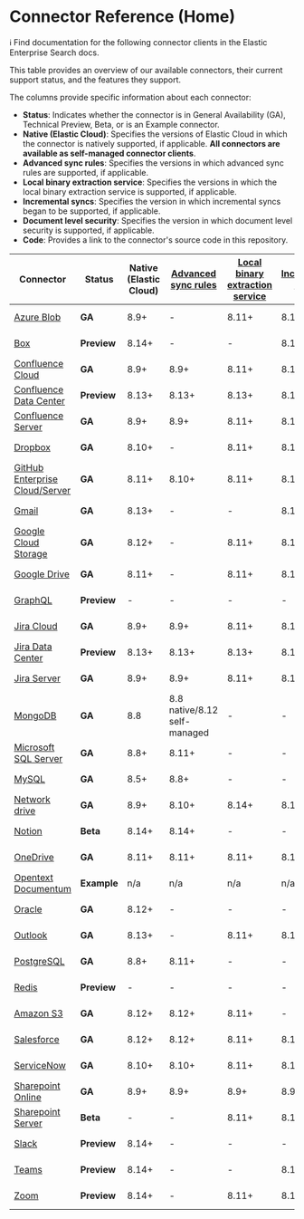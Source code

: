 # Connector Reference (Home)
ℹ️ Find documentation for the following connector clients in the Elastic Enterprise Search docs.


This table provides an overview of our available connectors, their current support status, and the features they support.

The columns provide specific information about each connector:

* **Status**: Indicates whether the connector is in General Availability (GA), Technical Preview, Beta, or is an Example connector.
* **Native (Elastic Cloud)**: Specifies the versions of Elastic Cloud in which the connector is natively supported, if applicable. **All connectors are available as self-managed connector clients**.
* **Advanced sync rules**: Specifies the versions in which advanced sync rules are supported, if applicable.
* **Local binary extraction service**: Specifies the versions in which the local binary extraction service is supported, if applicable.
* **Incremental syncs**: Specifies the version in which incremental syncs began to be supported, if applicable.
* **Document level security**: Specifies the version in which document level security is supported, if applicable.
* **Code**: Provides a link to the connector's source code in this repository.

| Connector | Status | Native (Elastic Cloud) | [Advanced sync rules](https://www.elastic.co/guide/en/enterprise-search/current/sync-rules-advanced.html) | [Local binary extraction service](https://www.elastic.co/guide/en/enterprise-search/current/connectors-content-extraction-local.html) | [Incremental syncs](https://www.elastic.co/guide/en/enterprise-search/current/connectors-sync-types-incremental.html) | [Document level security](https://www.elastic.co/guide/en/enterprise-search/current/dls.html) | Source code |
| --- | --- | --- | --- | --- | --- | --- | --- |
| [Azure Blob](https://www.elastic.co/guide/en/enterprise-search/current/connectors-azure-blob.html) | **GA** | 8.9+ | - | 8.11+ | 8.13+ | - | [View code](https://github.com/elastic/connectors/tree/main/connectors/sources/azure_blob_storage.py) |
| [Box](https://www.elastic.co/guide/en/enterprise-search/current/connectors-box.html) | **Preview** | 8.14+ | - | - | 8.13+ | - | [View code](https://github.com/elastic/connectors/tree/main/connectors/sources/box.py) |
| [Confluence Cloud](https://www.elastic.co/guide/en/enterprise-search/current/connectors-confluence.html) | **GA** | 8.9+ | 8.9+ | 8.11+ | 8.13+ | 8.10 | [View code](https://github.com/elastic/connectors/tree/main/connectors/sources/confluence.py) |
| [Confluence Data Center](https://www.elastic.co/guide/en/enterprise-search/current/connectors-confluence.html) | **Preview** | 8.13+ | 8.13+ | 8.13+ | 8.13+ | 8.14+ | [View code](https://github.com/elastic/connectors/tree/main/connectors/sources/confluence.py) |
| [Confluence Server](https://www.elastic.co/guide/en/enterprise-search/current/connectors-confluence.html) | **GA** | 8.9+ | 8.9+ | 8.11+ | 8.13+ | - | [View code](https://github.com/elastic/connectors/tree/main/connectors/sources/confluence.py) |
| [Dropbox](https://www.elastic.co/guide/en/enterprise-search/current/connectors-dropbox.html) | **GA** | 8.10+ | - | 8.11+ | 8.13+ | 8.12+ | [View code](https://github.com/elastic/connectors/tree/main/connectors/sources/dropbox.py) |
| [GitHub Enterprise Cloud/Server](https://www.elastic.co/guide/en/enterprise-search/current/connectors-github.html) | **GA** | 8.11+ | 8.10+ | 8.11+ | 8.13+ | 8.12+ | [View code](https://github.com/elastic/connectors/tree/main/connectors/sources/github.py) |
| [Gmail](https://www.elastic.co/guide/en/enterprise-search/current/connectors-gmail.html) | **GA** | 8.13+ | - | - | 8.13+ | 8.10+ | [View code](https://github.com/elastic/connectors/tree/main/connectors/sources/gmail.py) |
| [Google Cloud Storage](https://www.elastic.co/guide/en/enterprise-search/current/connectors-google-cloud.html) | **GA** | 8.12+ | - | 8.11+ | 8.13+ | - | [View code](https://github.com/elastic/connectors/tree/main/connectors/sources/google_cloud_storage.py) |
| [Google Drive](https://www.elastic.co/guide/en/enterprise-search/current/connectors-google-drive.html) | **GA** | 8.11+ | - | 8.11+ | 8.13+ | 8.10+ | [View code](https://github.com/elastic/connectors/tree/main/connectors/sources/google_drive.py) |
| [GraphQL](https://www.elastic.co/guide/en/enterprise-search/current/connectors-graphql.html) | **Preview** | - | - | - | - | - | [View code](https://github.com/elastic/connectors/tree/main/connectors/sources/graphql.py) |
| [Jira Cloud](https://www.elastic.co/guide/en/enterprise-search/current/connectors-jira.html) | **GA** | 8.9+ | 8.9+ | 8.11+ | 8.13+ | 8.10+ | [View code](https://github.com/elastic/connectors/tree/main/connectors/sources/jira.py) |
| [Jira Data Center](https://www.elastic.co/guide/en/enterprise-search/current/connectors-jira.html) | **Preview** | 8.13+ | 8.13+ | 8.13+ | 8.13+ | 8.13+ | [View code](https://github.com/elastic/connectors/tree/main/connectors/sources/jira.py) |
| [Jira Server](https://www.elastic.co/guide/en/enterprise-search/current/connectors-jira.html) | **GA** | 8.9+ | 8.9+ | 8.11+ | 8.13+ | - | [View code](https://github.com/elastic/connectors/tree/main/connectors/sources/jira.py) |
| [MongoDB](https://www.elastic.co/guide/en/enterprise-search/current/connectors-mongodb.html) | **GA** | 8.8 | 8.8 native/8.12 self-managed | - | - | - | [View code](https://github.com/elastic/connectors/tree/main/connectors/sources/mongo.py) |
| [Microsoft SQL Server](https://www.elastic.co/guide/en/enterprise-search/current/connectors-ms-sql.html) | **GA** | 8.8+ | 8.11+ | - | - | - | [View code](https://github.com/elastic/connectors/tree/main/connectors/sources/mssql.py) |
| [MySQL](https://www.elastic.co/guide/en/enterprise-search/current/connectors-mysql.html) | **GA** | 8.5+ | 8.8+ | - | - | - | [View code](https://github.com/elastic/connectors/tree/main/connectors/sources/mysql.py) |
| [Network drive](https://www.elastic.co/guide/en/enterprise-search/current/connectors-network-drive.html) | **GA** | 8.9+ | 8.10+ | 8.14+ | 8.13+ | 8.11+ | [View code](https://github.com/elastic/connectors/tree/main/connectors/sources/network_drive.py) |
| [Notion](https://www.elastic.co/guide/en/enterprise-search/current/connectors-notion.html) | **Beta** | 8.14+ | 8.14+ | - | - | - | [View code](https://github.com/elastic/connectors/tree/main/connectors/sources/notion.py) |
| [OneDrive](https://www.elastic.co/guide/en/enterprise-search/current/connectors-onedrive.html) | **GA** | 8.11+ | 8.11+ | 8.11+ | 8.13+ | 8.11+ | [View code](https://github.com/elastic/connectors/tree/main/connectors/sources/onedrive.py) |
| [Opentext Documentum](https://www.elastic.co/guide/en/enterprise-search/current/connectors-opentext.html) | **Example** | n/a | n/a | n/a | n/a | - | [View code](https://github.com/elastic/connectors/tree/main/connectors/sources/opentext_documentum.py) |
| [Oracle](https://www.elastic.co/guide/en/enterprise-search/current/connectors-oracle.html) | **GA** | 8.12+ | - | - | - | - | [View code](https://github.com/elastic/connectors/tree/main/connectors/sources/oracle.py) |
| [Outlook](https://www.elastic.co/guide/en/enterprise-search/current/connectors-outlook.html) | **GA** | 8.13+ | - | 8.11+ | 8.13+ | 8.14+ | [View code](https://github.com/elastic/connectors/tree/main/connectors/sources/outlook.py) |
| [PostgreSQL](https://www.elastic.co/guide/en/enterprise-search/current/connectors-postgresql.html) | **GA** | 8.8+ | 8.11+ | - | - | - | [View code](https://github.com/elastic/connectors/tree/main/connectors/sources/postgresql.py) |
| [Redis](https://www.elastic.co/guide/en/enterprise-search/current/connectors-redis.html) | **Preview** | - | - | - | - | - | [View code](https://github.com/elastic/connectors/tree/main/connectors/sources/redis.py) |
| [Amazon S3](https://www.elastic.co/guide/en/enterprise-search/current/connectors-s3.html) | **GA** | 8.12+ | 8.12+ | 8.11+ | - | - | [View code](https://github.com/elastic/connectors/tree/main/connectors/sources/s3.py) |
| [Salesforce](https://www.elastic.co/guide/en/enterprise-search/current/connectors-salesforce.html) | **GA** | 8.12+ | 8.12+ | 8.11+ | 8.13+ | 8.13+ | [View code](https://github.com/elastic/connectors/tree/main/connectors/sources/salesforce.py) |
| [ServiceNow](https://www.elastic.co/guide/en/enterprise-search/current/connectors-servicenow.html) | **GA** | 8.10+ | 8.10+ | 8.11+ | 8.13+ | 8.13+ | [View code](https://github.com/elastic/connectors/tree/main/connectors/sources/servicenow.py) |
| [Sharepoint Online](https://www.elastic.co/guide/en/enterprise-search/current/connectors-sharepoint-online.html) | **GA** | 8.9+ | 8.9+ | 8.9+ | 8.9+ | 8.9+ | [View code](https://github.com/elastic/connectors/tree/main/connectors/sources/sharepoint_online.py) |
| [Sharepoint Server](https://www.elastic.co/guide/en/enterprise-search/current/connectors-sharepoint.html) | **Beta** | - | - | 8.11+ | 8.13+ | 8.14+ | [View code](https://github.com/elastic/connectors/tree/main/connectors/sources/sharepoint_server.py) |
| [Slack](https://www.elastic.co/guide/en/enterprise-search/current/connectors-slack.html) | **Preview** | 8.14+ | - | - | - | - | [View code](https://github.com/elastic/connectors/tree/main/connectors/sources/slack.py) |
| [Teams](https://www.elastic.co/guide/en/enterprise-search/current/connectors-teams.html) | **Preview** | 8.14+ | - | - | 8.13+ | - | [View code](https://github.com/elastic/connectors/tree/main/connectors/sources/teams.py) |
| [Zoom](https://www.elastic.co/guide/en/enterprise-search/current/connectors-zoom.html) | **Preview** | 8.14+ | - | 8.11+ | 8.13+ | - | [View code](https://github.com/elastic/connectors/tree/main/connectors/sources/zoom.py) |
